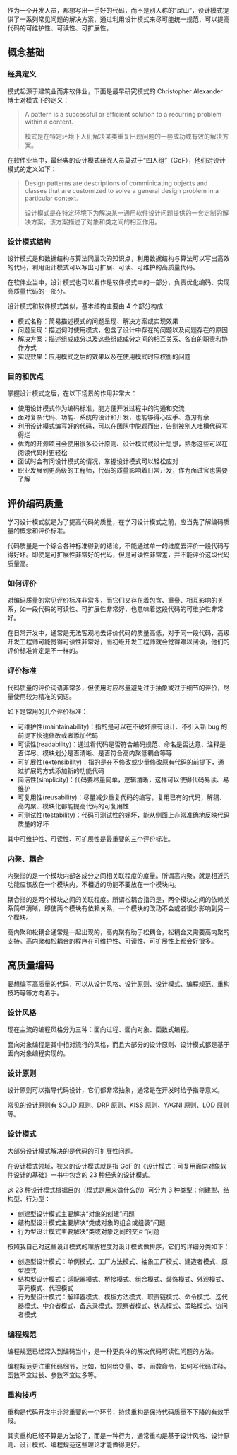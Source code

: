 
作为一个开发人员，都想写出一手好的代码，而不是别人称的“屎山”，设计模式提供了一系列常见问题的解决方案，通过利用设计模式来尽可能统一规范，可以提高代码的可维护性、可读性、可扩展性。

<!--more-->

## 概念基础

### 经典定义

模式起源于建筑业而非软件业，下面是最早研究模式的 Christopher Alexander 博士对模式下的定义：

> A pattern is a successful or efficient solution to a recurring problem within a content.
>
> 模式是在特定环境下人们解决某类重复出现问题的一套成功或有效的解决方案。
>

在软件业当中，最经典的设计模式研究人员莫过于“四人组”（GoF），他们对设计模式的定义如下：

> Design patterns are descriptions of comminicating objects and classes that are customized to solve a general design problem in a particular context.
>
> 设计模式是在特定环境下为解决某一通用软件设计问题提供的一套定制的解决方案，该方案描述了对象和类之间的相互作用。
>

### 设计模式结构

设计模式是和数据结构与算法同层次的知识点，利用数据结构与算法可以写出高效的代码，利用设计模式可以写出可扩展、可读、可维护的高质量代码。

在软件业当中，设计模式也可以看作是软件模式中的一部分，负责优化编码、实现高质量代码的一部分。

设计模式和软件模式类似，基本结构主要由 4 个部分构成：

* 模式名称：简易描述模式的问题呈现、解决方案或实现效果
* 问题呈现：描述何时使用模式，包含了设计中存在的问题以及问题存在的原因
* 解决方案：描述组成成分以及这些组成成分之间的相互关系、各自的职责和协作方式
* 实现效果：应用模式之后的效果以及在使用模式时应权衡的问题

### 目的和优点

掌握设计模式之后，在以下场景的作用非常大：

* 使用设计模式作为编码标准，能方便开发过程中的沟通和交流
* 面对复杂代码、功能、系统的设计和开发，也能够得心应手、游刃有余
* 利用设计模式编写好的代码，可以在团队中脱颖而出，告别被别人吐槽代码写得烂
* 优秀的开源项目会使用很多设计原则、设计模式或设计思想，熟悉这些可以在阅读代码时更轻松
* 面试时会有问设计模式的情况，掌握设计模式可以轻松应对
* 职业发展到更高级的工程师，代码的质量影响着日常开发，作为面试官也需要了解

## 评价编码质量

学习设计模式就是为了提高代码的质量，在学习设计模式之前，应当先了解编码质量的概念和评价标准。

代码质量是一个综合各种标准得到的结论，不能通过单一的维度去评价一段代码写得好坏。即使是可扩展性非常好的代码，但是可读性非常差，并不能评价这段代码质量高。

### 如何评价

对编码质量的常见评价标准非常多，而它们又存在着包含、重叠、相互影响的关系，如一段代码的可读性、可扩展性非常好，也意味着这段代码的可维护性非常好。

在日常开发中，通常是无法客观地去评价代码的质量高低，对于同一段代码，高级开发工程师可能觉得可读性非常好，而初级开发工程师就会觉得难以阅读，他们的评价标准肯定是不一样的。

### 评价标准

代码质量的评价词语非常多，但使用时应尽量避免过于抽象或过于细节的评价，尽量使用较为精准的词语。

如下是常用的几个评价标准：

* 可维护性(maintainability)：指的是可以在不破坏原有设计、不引入新 bug 的前提下快速修改或者添加代码
* 可读性(readability)：通过看代码是否符合编码规范、命名是否达意、注释是否详尽、模块划分是否清晰、是否符合高内聚低耦合等等
* 可扩展性(extensibility)：指的是在不修改或少量修改原有代码的前提下，通过扩展的方式添加新的功能代码
* 简洁性(simplicity)：代码要尽量简单，逻辑清晰，这样可以使得代码易读、易维护
* 可复用性(reusability)：尽量减少重复代码的编写，复用已有的代码，解耦、高内聚、模块化都能提高代码的可复用性
* 可测试性(testability)：代码可测试性的好坏，能从侧面上非常准确地反映代码质量的好坏

其中可维护性、可读性、可扩展性是最重要的三个评价标准。

### 内聚、耦合

内聚指的是一个模块内部各成分之间相关联程度的度量。所谓高内聚，就是相近的功能应该放在一个模块内，不相近的功能不要放在一个模块内。

耦合指的是两个模块之间的关联程度。所谓松耦合指的是，两个模块之间的依赖关系简单清晰，即使两个模块有依赖关系，一个模块的改动不会或者很少影响到另一个模块。

高内聚和松耦合通常是一起出现的，高内聚有助于松耦合，松耦合又需要高内聚的支持。高内聚和松耦合的程序在可维护性、可读性、可扩展性上都会好很多。

## 高质量编码

要想编写高质量的代码，可以从设计风格、设计原则、设计模式、编程规范、重构技巧等等方向着手。

### 设计风格

现在主流的编程风格分为三种：面向过程、面向对象、函数式编程。

面向对象编程是其中相对流行的风格，而且大部分的设计原则、设计模式都是基于面向对象编程实现的。

### 设计原则

设计原则可以指导代码设计，它们都非常抽象，通常是在开发时给予指导意义。

常见的设计原则有 SOLID 原则、DRP 原则、KISS 原则、YAGNI 原则、LOD 原则等。

### 设计模式

大部分设计模式解决的是代码的可扩展性问题。

在设计模式领域，狭义的设计模式就是指 GoF 的《设计模式：可复用面向对象软件设计的基础》一书中包含的 23 种经典的设计模式。

这 23 种设计模式根据目的（模式是用来做什么的）可分为 3 种类型：创建型、结构型、行为型：

* 创建型设计模式主要解决“对象的创建”问题
* 结构型设计模式主要解决“类或对象的组合或组装”问题
* 行为型设计模式主要解决“类或对象之间的交互”问题

按照我自己对这些设计模式的理解程度对设计模式做排序，它们的详细分类如下：

* 创造型设计模式：单例模式、工厂方法模式、抽象工厂模式、建造者模式、原型模式
* 结构型设计模式：适配器模式、桥接模式、组合模式、装饰模式、外观模式、享元模式、代理模式
* 行为型设计模式：解释器模式、模板方法模式、职责链模式、命令模式、迭代器模式、中介者模式、备忘录模式、观察者模式、状态模式、策略模式、访问者模式

### 编程规范

编程规范已经深入到编码当中，是一种更具体的解决代码可读性问题的方法。

编程规范更注重代码细节，比如，如何给变量、类、函数命令，如何写代码注释，函数不宜过长、参数不宜过多等。

### 重构技巧

重构是代码开发中非常重要的一个环节，持续重构是保持代码质量不下降的有效手段。

其实重构已经不算是方法论了，而是一种行为，通常重构是基于设计风格、设计原则、设计模式、编程规范这些理论才能做得更好。

